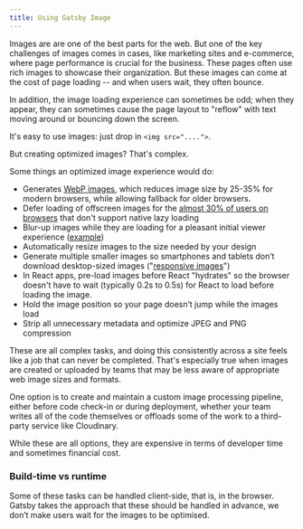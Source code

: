 ```yaml
---
title: Using Gatsby Image
---
```


Images are are one of the best parts for the web. But one of the key challenges of images comes in cases, like marketing sites and e-commerce, where page performance is crucial for the business. These pages often use rich images to showcase their organization. But these images can come at the cost of page loading -- and when users wait, they often bounce. 

<!---[Would recommend starting with a quick numerical comparison, eg: “if you have a page with text and 10 images that are 300kb each, using Gatsby image increases your load time from around 2 seconds to around 1 second on a typical desktop connection, and 5 seconds to 2 seconds on a typical US 4G connection” ]--->

In addition, the image loading experience can sometimes be odd; when they appear, they can sometimes cause the page layout to "reflow" with text moving around or bouncing down the screen. 

It's easy to use images: just drop in `<img src="....">`. 

But creating optimized images? That's complex. 

Some things an optimized image experience would do:

* Generates [WebP images](https://developers.google.com/speed/webp), which reduces image size by 25-35% for modern browsers, while allowing fallback for older browsers.
* Defer loading of offscreen images for the [almost 30% of users on browsers](https://caniuse.com/loading-lazy-attr) that don't support native lazy loading
* Blur-up images while they are loading for a pleasant initial viewer experience ([example](https://using-gatsby-image.gatsbyjs.org/blur-up/))
* Automatically resize images to the size needed by your design
* Generate multiple smaller images so smartphones and tablets don’t download desktop-sized images ("[responsive images](https://www.smashingmagazine.com/2014/05/responsive-images-done-right-guide-picture-srcset/)")
* In React apps, pre-load images before React "hydrates" so the browser doesn't have to wait (typically 0.2s to 0.5s) for React to load before loading the image. 
* Hold the image position so your page doesn’t jump while the images load
* Strip all unnecessary metadata and optimize JPEG and PNG compression

These are all complex tasks, and doing this consistently across a site feels like a job that can never be completed. That's especially true when images are created or uploaded by teams that may be less aware of appropriate web image sizes and formats. 

One option is to create and maintain a custom image processing pipeline, either before code check-in or during deployment, whether your team writes all of the code themselves or offloads some of the work to a third-party service like Cloudinary. 

While these are all options, they are expensive in terms of developer time and sometimes financial cost.
### Build-time vs runtime

Some of these tasks can be handled client-side, that is, in the browser. Gatsby takes the approach that these should be handled in advance, we don’t make users wait for the images to be optimised.